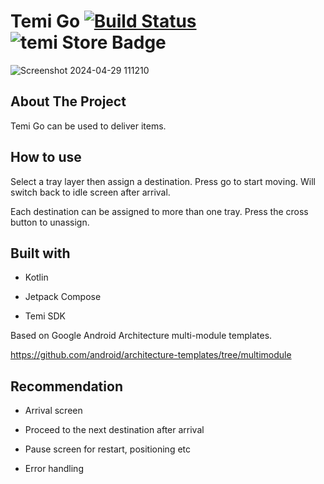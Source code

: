 # Temi Go [![Build Status](https://app.bitrise.io/app/537e919b-afb0-4271-9822-b7bfc68df267/status.svg?token=GfB-OXyPeU2IAuSei77Esw&branch=main)](https://app.bitrise.io/app/537e919b-afb0-4271-9822-b7bfc68df267) ![temi Store Badge](https://img.shields.io/badge/install%20@-temi%20store-green?color=%2320d199&link=https%3A%2F%2Fmarket.robotemi.com%2Fdetails%2Ftemi-go)


![Screenshot 2024-04-29 111210](https://github.com/robotemi/temi-Go/assets/144330455/2d549b7d-b71e-4578-b295-de856a48bf11)

## About The Project

Temi Go can be used to deliver items.

## How to use

Select a tray layer then assign a destination. Press go to start moving. Will switch back to idle screen after arrival.

Each destination can be assigned to more than one tray. Press the cross button to unassign.

## Built with

- Kotlin

- Jetpack Compose

- Temi SDK

Based on Google Android Architecture multi-module templates.

https://github.com/android/architecture-templates/tree/multimodule

## Recommendation

- Arrival screen

- Proceed to the next destination after arrival

- Pause screen for restart, positioning etc

- Error handling
